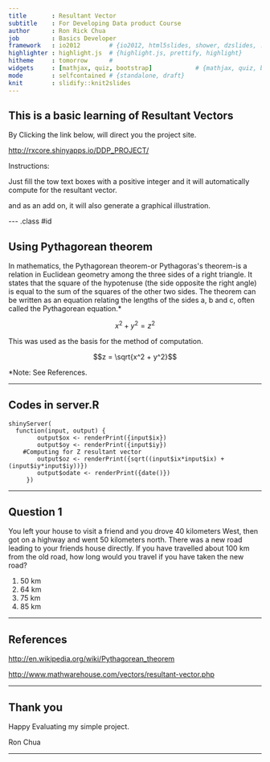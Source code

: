 ```yaml
---
title       : Resultant Vector
subtitle    : For Developing Data product Course
author      : Ron Rick Chua
job         : Basics Developer
framework   : io2012        # {io2012, html5slides, shower, dzslides, ...}
highlighter : highlight.js  # {highlight.js, prettify, highlight}
hitheme     : tomorrow      # 
widgets     : [mathjax, quiz, bootstrap]            # {mathjax, quiz, bootstrap}
mode        : selfcontained # {standalone, draft}
knit        : slidify::knit2slides
---
```


## This is a basic learning of Resultant Vectors

By Clicking the link below, will direct you the project site.

http://rxcore.shinyapps.io/DDP_PROJECT/

Instructions:

Just fill the tow text boxes with a positive integer and it will automatically compute
for the resultant vector.  

and as an add on, it will also generate a graphical illustration.

--- .class #id 

## Using Pythagorean theorem

In mathematics, the Pythagorean theorem-or Pythagoras's theorem-is a relation in Euclidean geometry among the three sides of a right triangle. It states that the square of the hypotenuse (the side opposite the right angle) is equal to the sum of the squares of the other two sides. The theorem can be written as an equation relating the lengths of the sides a, b and c, often called the Pythagorean equation.*

 $$x^2 + y^2 = z^2$$

This was used as the basis for the method of computation.

 $$z = \sqrt{x^2 + y^2}$$

*Note: See References.

---


## Codes in server.R



```
shinyServer(
  function(input, output) {
		output$ox <- renderPrint({input$ix})
		output$oy <- renderPrint({input$iy})
    #Computing for Z resultant vector
		output$oz <- renderPrint({sqrt((input$ix*input$ix) + (input$iy*input$iy))})
 		output$odate <- renderPrint({date()})
     })
 ```

---

## Question 1

You left your house to visit a friend and you drove 40 kilometers West, then got on a highway and went 50 kilometers north.  There was a new road leading to your friends house directly.
If you have travelled about 100 km from the old road, how long would you travel if you have taken the new road?


1. 50 km
2. 64 km
3. 75 km
4. 85 km



---

## References

http://en.wikipedia.org/wiki/Pythagorean_theorem

http://www.mathwarehouse.com/vectors/resultant-vector.php

---

## Thank you

Happy Evaluating my simple project.

Ron Chua

---


